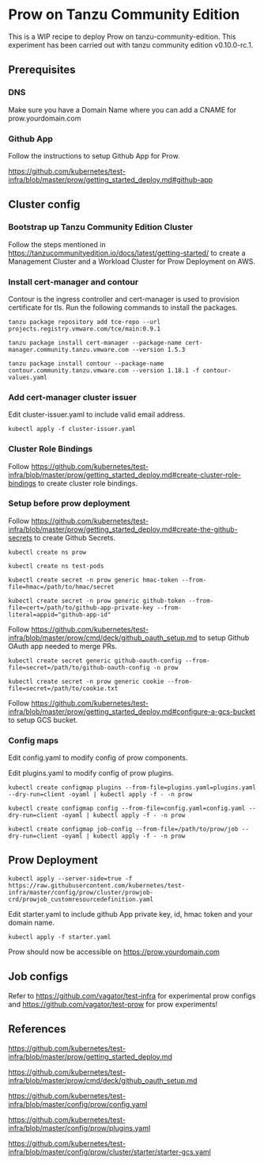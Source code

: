# Prow on Tanzu Community Edition

This is a WIP recipe to deploy Prow on tanzu-community-edition. This experiment has been carried out with tanzu community edition v0.10.0-rc.1.

## Prerequisites

### DNS

Make sure you have a Domain Name where you can add a CNAME for prow.yourdomain.com

### Github App

Follow the instructions to setup Github App for Prow. 

https://github.com/kubernetes/test-infra/blob/master/prow/getting_started_deploy.md#github-app

## Cluster config

### Bootstrap up Tanzu Community Edition Cluster

Follow the steps mentioned in https://tanzucommunityedition.io/docs/latest/getting-started/ to create a Management Cluster and a Workload Cluster for Prow Deployment on AWS.

### Install cert-manager and contour

Contour is the ingress controller and cert-manager is used to provision certificate for tls. Run the following commands to install the packages.

```
tanzu package repository add tce-repo --url projects.registry.vmware.com/tce/main:0.9.1

tanzu package install cert-manager --package-name cert-manager.community.tanzu.vmware.com --version 1.5.3

tanzu package install contour --package-name contour.community.tanzu.vmware.com --version 1.18.1 -f contour-values.yaml
```

### Add cert-manager cluster issuer

Edit cluster-issuer.yaml to include valid email address.

```
kubectl apply -f cluster-issuer.yaml
```

### Cluster Role Bindings

Follow https://github.com/kubernetes/test-infra/blob/master/prow/getting_started_deploy.md#create-cluster-role-bindings to create cluster role bindings.

### Setup before prow deployment

Follow https://github.com/kubernetes/test-infra/blob/master/prow/getting_started_deploy.md#create-the-github-secrets to create Github Secrets.

```
kubectl create ns prow

kubectl create ns test-pods

kubectl create secret -n prow generic hmac-token --from-file=hmac=/path/to/hmac/secret

kubectl create secret -n prow generic github-token --from-file=cert=/path/to/github-app-private-key --from-literal=appid="github-app-id"
```

Follow https://github.com/kubernetes/test-infra/blob/master/prow/cmd/deck/github_oauth_setup.md to setup Github OAuth app needed to merge PRs.

```
kubectl create secret generic github-oauth-config --from-file=secret=/path/to/github-oauth-config -n prow

kubectl create secret -n prow generic cookie --from-file=secret=/path/to/cookie.txt
```

Follow https://github.com/kubernetes/test-infra/blob/master/prow/getting_started_deploy.md#configure-a-gcs-bucket to setup GCS bucket.

### Config maps

Edit config.yaml to modify config of prow components.

Edit plugins.yaml to modify config of prow plugins. 

```
kubectl create configmap plugins --from-file=plugins.yaml=plugins.yaml --dry-run=client -oyaml | kubectl apply -f - -n prow

kubectl create configmap config --from-file=config.yaml=config.yaml --dry-run=client -oyaml | kubectl apply -f - -n prow

kubectl create configmap job-config --from-file=/path/to/prow/job --dry-run=client -oyaml | kubectl apply -f - -n prow
```

## Prow Deployment

```
kubectl apply --server-side=true -f https://raw.githubusercontent.com/kubernetes/test-infra/master/config/prow/cluster/prowjob-crd/prowjob_customresourcedefinition.yaml
```

Edit starter.yaml to include github App private key, id, hmac token and your domain name.

```
kubectl apply -f starter.yaml
```

Prow should now be accessible on https://prow.yourdomain.com

## Job configs

Refer to https://github.com/vagator/test-infra for experimental prow configs and https://github.com/vagator/test-prow for prow experiments!

## References

https://github.com/kubernetes/test-infra/blob/master/prow/getting_started_deploy.md

https://github.com/kubernetes/test-infra/blob/master/prow/cmd/deck/github_oauth_setup.md

https://github.com/kubernetes/test-infra/blob/master/config/prow/config.yaml

https://github.com/kubernetes/test-infra/blob/master/config/prow/plugins.yaml

https://github.com/kubernetes/test-infra/blob/master/config/prow/cluster/starter/starter-gcs.yaml
